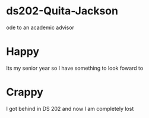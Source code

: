 # ds202-Quita-Jackson
 ode to an academic advisor
# Happy
Its my senior year so I have something to look foward to
# Crappy
I got behind in DS 202 and now I am completely lost
